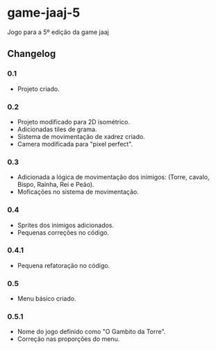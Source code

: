 # game-jaaj-5
Jogo para a 5º edição da game jaaj

## Changelog

### 0.1

* Projeto criado.

### 0.2

* Projeto modificado para 2D isométrico.
* Adicionadas tiles de grama.
* Sistema de movimentação de xadrez criado.
* Camera modificada para "pixel perfect".

### 0.3

* Adicionada a lógica de movimentação dos inimigos: (Torre, cavalo, Bispo, Rainha, Rei e Peão).
* Moficações no sistema de movimentação.

### 0.4

* Sprites dos inimigos adicionados.
* Pequenas correções no código.

### 0.4.1

* Pequena refatoração no código.

### 0.5

* Menu básico criado.

### 0.5.1

* Nome do jogo definido como "O Gambito da Torre".
* Correção nas proporções do menu.